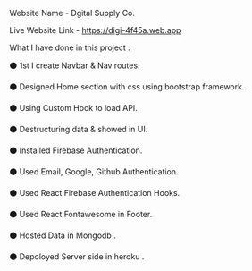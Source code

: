 Website Name - Dgital Supply Co.

Live Website Link - https://digi-4f45a.web.app

What I have done in this project :

⚫ 1st I create Navbar & Nav routes.


⚫ Designed Home section with css using bootstrap framework.


⚫ Using Custom Hook to load API.


⚫ Destructuring data & showed in UI.


⚫ Installed Firebase Authentication.


⚫ Used Email, Google, Github  Authentication.


⚫ Used React Firebase Authentication Hooks.


⚫ Used React Fontawesome in Footer.	


⚫ Hosted Data in Mongodb .


⚫ Depoloyed Server side in heroku .

